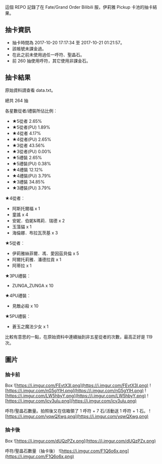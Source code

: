 這個 REPO 記錄了在 Fate/Grand Order Bilibili 服，伊莉雅 Pickup 卡池的抽卡結果。

抽卡資訊
-------

* 抽卡時間為 2017-10-20 17:17:34 至 2017-10-21 01:21:57。
* 該帳號未課金過。
* 在此之前未使用過任一呼符、聖晶石。
* 前 260 抽使用呼符，其它使用非課金石。

抽卡結果
-------

原始資料請查看 data.txt。

總共 264 抽

各星數從者/禮裝所佔比例︰

* ★5從者 2.65%
* ★5從者(PU) 1.89%
* ★4從者 4.17%
* ★4從者(PU) 2.65%
* ★3從者 43.56%
* ★3從者(PU) 0.00%
* ★5禮裝 2.65%
* ★5禮裝(PU) 0.38%
* ★4禮裝 12.12%
* ★4禮裝(PU) 3.79%
* ★3禮裝 34.85%
* ★3禮裝(PU) 3.79%

★4從者︰

* 阿斯托爾福 x 1
* 童謠 x 4
* 安妮．伯妮&瑪莉．瑞德 x 2
* 玉藻貓 x 1
* 海倫娜．布拉瓦茨基 x 3

★5從者︰

* 伊莉雅絲菲爾．馮．愛因茲貝倫 x 5
* 阿爾托莉雅．潘德拉貢 x 1
* 阿蒂拉 x 1

★3PU禮裝︰

* ZUNGA_ZUNGA x 10

★4PU禮裝︰

* 見敵必殺 x 10

★5PU禮裝︰

* 蒼玉之魔法少女 x 1

比較有意思的一點，在原始資料中連續抽到非五星從者的次數，最高正好是 119 次。

圖片
----

### 抽卡前

Box
![https://i.imgur.com/FEvtX3l.png](https://i.imgur.com/FEvtX3l.png)
![https://i.imgur.com/nG5gYIH.png](https://i.imgur.com/nG5gYIH.png)
![https://i.imgur.com/LW5hbyY.png](https://i.imgur.com/LW5hbyY.png)
![https://i.imgur.com/icv3ulu.png](https://i.imgur.com/icv3ulu.png)

呼符/聖晶石數量。拍照後又在信箱領了 1 呼符 + 7 石/活動送 1 呼符 + 1 石。
![https://i.imgur.com/yqwQXwg.png](https://i.imgur.com/yqwQXwg.png)

### 抽卡後

Box
![https://i.imgur.com/dUQzPZx.png](https://i.imgur.com/dUQzPZx.png)

呼符/聖晶石數量（抽卡後）
![https://i.imgur.com/F1Q6o6x.png](https://i.imgur.com/F1Q6o6x.png)
